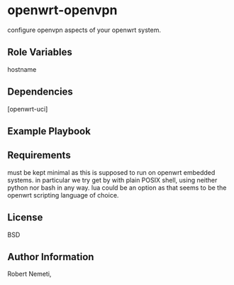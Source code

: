 openwrt-openvpn
==============

configure openvpn aspects of your openwrt system.

Role Variables
--------------

hostname

Dependencies
------------

[openwrt-uci]

Example Playbook
----------------

Requirements
------------

must be kept minimal as this is supposed to run on openwrt embedded
systems. in particular we try get by with plain POSIX shell, using
neither python nor bash in any way. lua could be an option as that
seems to be the openwrt scripting language of choice.

License
-------

BSD

Author Information
------------------

Robert Nemeti, 


[http://wiki.openwrt.org/doc/uci/system]: http://wiki.openwrt.org/doc/uci/system
